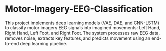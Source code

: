 # Motor-Imagery-EEG-Classification
This project implements deep learning models (VAE, DAE, and CNN-LSTM) to classify motor imagery EEG signals into imagined movements: Left Hand, Right Hand, Left Foot, and Right Foot. The system processes raw EEG data, removes noise, extracts key features, and predicts movement using an end-to-end deep learning pipeline.
